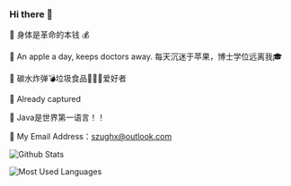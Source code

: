 ### Hi there 👋

💪 身体是革命的本钱 💰

 An apple a day, keeps doctors away.  每天沉迷于苹果，博士学位远离我🎓

🍚 碳水炸弹💣垃圾食品🍗🥤🍟爱好者

🦌 Already captured

🔧 Java是世界第一语言！！

📮 My Email Address：szughx@outlook.com

![Github Stats](https://github-readme-stats.vercel.app/api?username=Szu-Xiang)

![Most Used Languages](https://github-readme-stats.vercel.app/api/top-langs/?username=Szu-Xiang)



